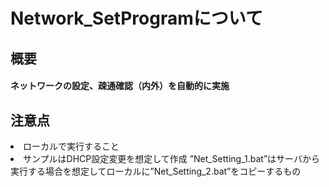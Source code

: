 # Network_SetProgramについて
## 概要
#### ネットワークの設定、疎通確認（内外）を自動的に実施
## 注意点
<li>ローカルで実行すること
<li>サンプルはDHCP設定変更を想定して作成
”Net_Setting_1.bat”はサーバから実行する場合を想定してローカルに”Net_Setting_2.bat”をコピーするもの
